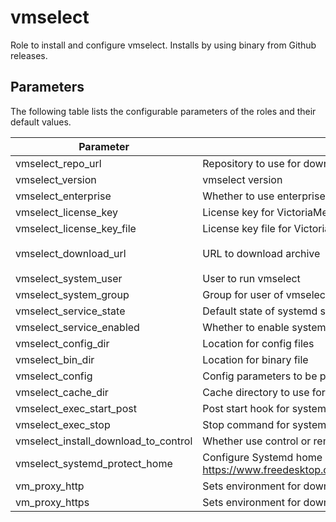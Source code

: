 # vmselect

Role to install and configure vmselect. Installs by using binary from Github releases.

## Parameters

The following table lists the configurable parameters of the roles and their default values.

| Parameter                            | Description                                                                                                                | Default                                                                                                  |
|--------------------------------------|----------------------------------------------------------------------------------------------------------------------------|----------------------------------------------------------------------------------------------------------|
| vmselect_repo_url                    | Repository to use for download.                                                                                            | `https://github.com/VictoriaMetrics/VictoriaMetrics`                                                     |
| vmselect_version                     | vmselect version                                                                                                           | `v1.101.0`                                                                                               |
| vmselect_enterprise                  | Whether to use enterprise version of binaries.                                                                             | `false`                                                                                                  |
| vmselect_license_key                 | License key for VictoriaMetrics enterprise.                                                                                | `""`                                                                                                     |
| vmselect_license_key_file            | License key file for VictoriaMetrics enterprise.                                                                           | `""`                                                                                                     |
| vmselect_download_url                | URL to download archive                                                                                                    | `{{ vmselect_repo_url }}/releases/download/{{ vmselect_version }}/vmutils-{{ vmselect_version }}.tar.gz` |
| vmselect_system_user                 | User to run vmselect                                                                                                       | `victoriametrics`                                                                                        |
| vmselect_system_group                | Group for user of vmselect                                                                                                 | `{{ vmselect_system_user }}`                                                                             |
| vmselect_service_state               | Default state of systemd service                                                                                           | `started`                                                                                                |
| vmselect_service_enabled             | Whether to enable systemd service                                                                                          | `true`                                                                                                   |    
| vmselect_config_dir                  | Location for config files                                                                                                  | `/opt/victoriametrics-vmselect`                                                                          |
| vmselect_bin_dir                     | Location for binary file                                                                                                   | `/usr/local/bin`                                                                                         |
| vmselect_config                      | Config parameters to be passed via environment variables                                                                   | See [defaults.yml](./defaults/main.yml)                                                                  |
| vmselect_cache_dir                   | Cache directory to use for vmselect's cache                                                                                | `"/var/lib/vmselect"`                                                                                    |
| vmselect_exec_start_post             | Post start hook for systemd unit                                                                                           | `""`                                                                                                     |
| vmselect_exec_stop                   | Stop command for systemd unit                                                                                              | `""`                                                                                                     |
| vmselect_install_download_to_control | Whether use control or remote host to download installation archive                                                        | `true`                                                                                                   |
| vmselect_systemd_protect_home        | Configure Systemd home protection. See See https://www.freedesktop.org/software/systemd/man/systemd.exec.html#ProtectHome= | `"yes"`                                                                                                  |
| vm_proxy_http                        | Sets environment for downloading archive                                                                                   | `""`                                                                                                     |
| vm_proxy_https                       | Sets environment for downloading archive                                                                                   | `""`                                                                                                     |

